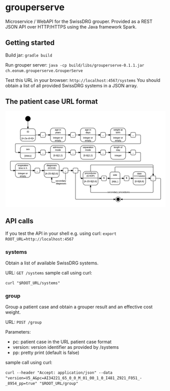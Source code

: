 # grouperserve
Microservice / WebAPI for the SwissDRG grouper. Provided as a REST JSON API over HTTP/HTTPS using the Java framework Spark.

## Getting started

Build jar:
`gradle build`

Run grouper server:
`java -cp build/libs/grouperserve-0.1.1.jar ch.eonum.grouperserve.GrouperServe`


Test this URL in your browser:
`http://localhost:4567/systems`
You should obtain a list of all provided SwissDRG systems in a JSON array.

## The patient case URL format
![the URL patient case format](PatientCase_URL_format.png "The patient case URL format")

## API calls

If you test the API in your shell e.g. using curl:
`export ROOT_URL=http://localhost:4567`

### systems
Obtain a list of available SwissDRG systems.

URL:
`GET /systems`
sample call using curl:

``curl "$ROOT_URL/systems"``

### group
Group a patient case and obtain a grouper result and an effective cost weight.

URL:
`POST /group`

Parameters:
* pc: patient case in the URL patient case format
* version: version identifier as provided by /systems
* pp: pretty print (default is false)
	

sample call using curl: 

``curl --header "Accept: application/json" --data "version=V5_A&pc=AI34221_65_0_0_M_01_00_1_0_I481_Z921_F051_-_8954_pp=true" "$ROOT_URL/group"``






